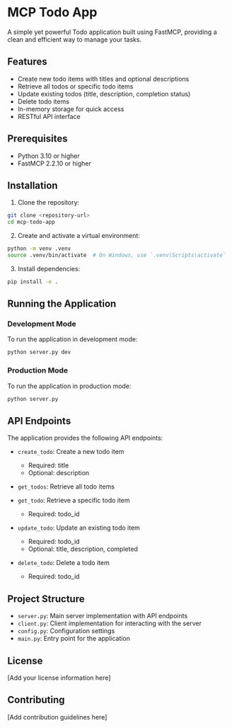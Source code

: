 # MCP Todo App

A simple yet powerful Todo application built using FastMCP, providing a clean and efficient way to manage your tasks.

## Features

- Create new todo items with titles and optional descriptions
- Retrieve all todos or specific todo items
- Update existing todos (title, description, completion status)
- Delete todo items
- In-memory storage for quick access
- RESTful API interface

## Prerequisites

- Python 3.10 or higher
- FastMCP 2.2.10 or higher

## Installation

1. Clone the repository:
```bash
git clone <repository-url>
cd mcp-todo-app
```

2. Create and activate a virtual environment:
```bash
python -m venv .venv
source .venv/bin/activate  # On Windows, use `.venv\Scripts\activate`
```

3. Install dependencies:
```bash
pip install -e .
```

## Running the Application

### Development Mode
To run the application in development mode:
```bash
python server.py dev
```

### Production Mode
To run the application in production mode:
```bash
python server.py
```

## API Endpoints

The application provides the following API endpoints:

- `create_todo`: Create a new todo item
  - Required: title
  - Optional: description

- `get_todos`: Retrieve all todo items

- `get_todo`: Retrieve a specific todo item
  - Required: todo_id

- `update_todo`: Update an existing todo item
  - Required: todo_id
  - Optional: title, description, completed

- `delete_todo`: Delete a todo item
  - Required: todo_id

## Project Structure

- `server.py`: Main server implementation with API endpoints
- `client.py`: Client implementation for interacting with the server
- `config.py`: Configuration settings
- `main.py`: Entry point for the application

## License

[Add your license information here]

## Contributing

[Add contribution guidelines here]
